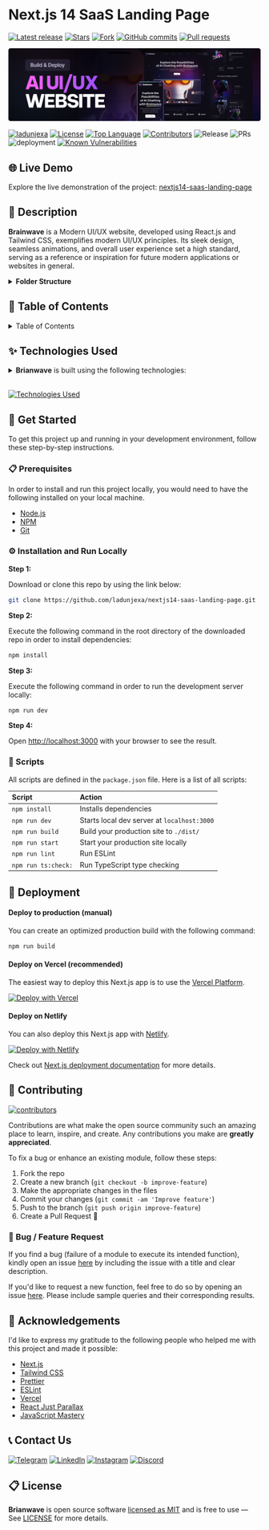 # Next.js 14 SaaS Landing Page

<!-- GitHub badges -->

[![Latest release](https://img.shields.io/github/v/release/ladunjexa/nextjs14-saas-landing-page?label=Latest%20release&style=social)](https://github.com/ladunjexa/nextjs14-saas-landing-page/releases/tag/v0.1.0)
[![Stars](https://img.shields.io/github/stars/ladunjexa/nextjs14-saas-landing-page?style=social)](https://github.com/ladunjexa/nextjs14-saas-landing-page/stargazers)
[![Fork](https://img.shields.io/github/forks/ladunjexa/nextjs14-saas-landing-page?style=social)](https://github.com/ladunjexa/nextjs14-saas-landing-page/forks)
[![GitHub commits](https://img.shields.io/github/commit-activity/t/ladunjexa/nextjs14-saas-landing-page?style=social&logo=github)](https://github.com/ladunjexa/nextjs14-saas-landing-page/commits)
[![Pull requests](https://img.shields.io/github/issues-pr/ladunjexa/nextjs14-saas-landing-page?style=social&logo=github)](https://github.com/ladunjexa/nextjs14-saas-landing-page/pulls)

![demo](./public/thumbnail.png)

[![ladunjexa](https://custom-icon-badges.demolab.com/badge/made%20by%20-ladunjexa-556bf2?logo=github&logoColor=white&labelColor=101827)](https://github.com/luadnjexa)
[![License](https://img.shields.io/github/license/ladunjexa/nextjs14-saas-landing-page?color=dddddd&labelColor=000000)](https://github.com/ladunjexa/nextjs14-saas-landing-page/blob/main/LICENSE)
[![Top Language](https://img.shields.io/github/languages/top/ladunjexa/nextjs14-saas-landing-page?logo=github&logoColor=%23007ACC&label=TypeScript)](https://www.typescriptlang.org/)
[![Contributors](https://img.shields.io/github/contributors/ladunjexa/nextjs14-saas-landing-page?style=flat&color=orange&label=Contributors)](https://github.com/ladunjexa/nextjs14-saas-landing-page/graphs/contributors)
![Release](https://img.shields.io/github/release/ladunjexa/nextjs14-saas-landing-page.svg)
![PRs](https://img.shields.io/badge/PRs-welcome-ff69b4.svg?style=shields)
![deployment](https://img.shields.io/github/deployments/ladunjexa/nextjs14-saas-landing-page/Production?logo=vercel&label=Website)
[![Known Vulnerabilities](https://snyk.io/test/github/ladunjexa/nextjs14-saas-landing-page/badge.svg)](https://snyk.io/test/github/ladunjexa/nextjs14-saas-landing-page)

## 🌐 Live Demo

Explore the live demonstration of the project:
[nextjs14-saas-landing-page](https://nextjs14-saas-landing-page.vercel.app/)

## 📝 Description

**Brainwave** is a Modern UI/UX website, developed using React.js and Tailwind CSS, exemplifies
modern UI/UX principles. Its sleek design, seamless animations, and overall user experience set a
high standard, serving as a reference or inspiration for future modern applications or websites in
general.

<details><summary><b>Folder Structure</b></summary>

```bash
nextjs14-saas-landing-page/
├── .vscode/
│   └── settings.json
├── app/
│   ├── favicon.ico
│   ├── globals.css
│   ├── page.tsx
│   └── layout.tsx
├── components/
│   ├── atoms/
│   │   ├── button.tsx
│   │   ├── generating.tsx
│   │   ├── heading.tsx
│   │   └── tagline.tsx
│   ├── design/
│   │   ├── benefits.tsx
│   │   ├── collaboration.tsx
│   │   ├── hero.tsx
│   │   ├── navbar.tsx
│   │   ├── pricing.tsx
│   │   ├── roadmap.tsx
│   │   └── services.tsx
│   ├── layout/
│   │   ├── footer.tsx
│   │   ├── navbar.tsx
│   │   └── section.tsx
│   ├── sections/
│   │   ├── benefits/index.tsx
│   │   ├── collaboration/index.tsx
│   │   ├── hero/
│   │   │   ├── company-logos.tsx
│   │   │   ├── notification.tsx
│   │   │   └── index.tsx
│   │   ├── pricing/
│   │   │   ├── pricing-list.tsx
│   │   │   └── index.tsx
│   │   ├── roadmap/index.tsx
│   │   └── services/index.tsx
│   └── svg/
│       ├── arrow.tsx
│       ├── brackets.tsx
│       ├── button-gradient.tsx
│       ├── chat-bubble-wing.tsx
│       ├── clip-path.tsx
│       ├── menu-svg.tsx
│       ├── plus-svg.tsx
│       └── section-svg.tsx
├── constants/
│   └── index.ts
├── hooks/
│   └── use-get-call-by-id.ts
├── lib/
│   └── utils.ts
├── public/
│   ├── assets/[[...slug]]/[[...]].{png,svg,jpg}
│   ├── thumbnail.png
│   ├── next.svg
│   └── vercel.svg
├── .eslintignore
├── .eslintrc.json
├── .gitignore
├── .prettierignore
├── .prettierrc
├── next-env.d.ts
├── next.config.mjs
├── package-lock.json
├── package.json
├── postcss.config.mjs
├── README.md
├── tailwind.config.ts
└── tsconfig.json
```

</details>

## 📖 Table of Contents

<details><summary>Table of Contents</summary>

- [Live Demo](#-live-demo)
- [Description](#-description)
- [Technologies Used](#-technologies-used)
- [Get Started](#-get-started)
  - [Prerequisites](#-prerequisites)
  - [Installation and Run Locally](#-installation-and-run-locally)
  - [Scripts](#-scripts)
- [Deployment](#-deployment)
  - [Deploy to production (manual)](#-deploy-to-production-manual)
  - [Deploy on Vercel (recommended)](#-deploy-on-vercel-recommended)
  - [Deploy on Netlify](#-deploy-on-netlify)
- [Contributing](#-contributing)
  - [Bug / Feature Request](#-bug--feature-request)
- [Acknowledgements](#-acknowledgements)
- [Contact Us](#-contact-us)
- [License](#-license)

</details>

## ✨ Technologies Used

<details><summary><b>Brianwave</b> is built using the following technologies:</summary>

- [TypeScript](https://www.typescriptlang.org/): TypeScript is a typed superset of JavaScript that
  compiles to plain JavaScript.
- [Next.js](https://nextjs.org/): Next.js is a React framework for building server-side rendered and
  statically generated web applications.
- [Tailwind CSS](https://tailwindcss.com/): Tailwind CSS is a utility-first CSS framework for
  rapidly building custom user interfaces.
- [ESLint](https://eslint.org/): ESLint is a static code analysis tool for identifying problematic
  patterns found in JavaScript code.
- [Prettier](https://prettier.io/): Prettier is an opinionated code formatter.
- [React Just Parallax](https://www.npmjs.com/package/react-just-parallax): React Just Parallax is a
  simple and lightweight parallax component for React.
- [Vercel](https://vercel.com/): Vercel is a cloud platform for frontend developers, providing the
  frameworks, workflows, and infrastructure to build a faster, more personalized Web.

</details><br/>

[![Technologies Used](https://skillicons.dev/icons?i=ts,nextjs,tailwind,vercel)](https://skillicons.dev)

## 🧰 Get Started

To get this project up and running in your development environment, follow these step-by-step
instructions.

### 📋 Prerequisites

In order to install and run this project locally, you would need to have the following installed on
your local machine.

- [Node.js](https://nodejs.org/en/)
- [NPM](https://www.npmjs.com/get-npm)
- [Git](https://git-scm.com/downloads)

### ⚙️ Installation and Run Locally

**Step 1:**

Download or clone this repo by using the link below:

```bash
git clone https://github.com/ladunjexa/nextjs14-saas-landing-page.git
```

**Step 2:**

Execute the following command in the root directory of the downloaded repo in order to install
dependencies:

```bash
npm install
```

**Step 3:**

Execute the following command in order to run the development server locally:

```bash
npm run dev
```

**Step 4:**

Open [http://localhost:3000](http://localhost:3000) with your browser to see the result.

### 📜 Scripts

All scripts are defined in the `package.json` file. Here is a list of all scripts:

| Script              | Action                                      |
| :------------------ | :------------------------------------------ |
| `npm install`       | Installs dependencies                       |
| `npm run dev`       | Starts local dev server at `localhost:3000` |
| `npm run build`     | Build your production site to `./dist/`     |
| `npm run start`     | Start your production site locally          |
| `npm run lint`      | Run ESLint                                  |
| `npm run ts:check:` | Run TypeScript type checking                |

## 🚀 Deployment

#### Deploy to production (manual)

You can create an optimized production build with the following command:

```bash
npm run build
```

#### Deploy on Vercel (recommended)

The easiest way to deploy this Next.js app is to use the
[Vercel Platform](https://vercel.com/new?utm_medium=default-template&filter=next.js&utm_source=create-next-app&utm_campaign=create-next-app-readme).

[![Deploy with Vercel](https://vercel.com/button)](https://vercel.com/new/clone?repository-url=https%3A%2F%2Fgithub.com%2Fladunjexa%2Fnextjs14-saas-landing-page)

#### Deploy on Netlify

You can also deploy this Next.js app with [Netlify](https://www.netlify.com/).

[![Deploy with Netlify](https://www.netlify.com/img/deploy/button.svg)](https://app.netlify.com/start/deploy?repository=https://github.com/ladunjexa/nextjs14-saas-landing-page)

Check out [Next.js deployment documentation](https://nextjs.org/docs/deployment) for more details.

## 🔧 Contributing

[![contributors](https://contrib.rocks/image?repo=ladunjexa/nextjs14-saas-landing-page)](https://github.com/ladunjexa/nextjs14-saas-landing-page/graphs/contributors)

Contributions are what make the open source community such an amazing place to learn, inspire, and
create. Any contributions you make are **greatly appreciated**.

To fix a bug or enhance an existing module, follow these steps:

1. Fork the repo
2. Create a new branch (`git checkout -b improve-feature`)
3. Make the appropriate changes in the files
4. Commit your changes (`git commit -am 'Improve feature'`)
5. Push to the branch (`git push origin improve-feature`)
6. Create a Pull Request 🎉

### 📩 Bug / Feature Request

If you find a bug (failure of a module to execute its intended function), kindly open an issue
[here](https://github.com/ladunjexa/nextjs14-saas-landing-page/issues/new) by including the issue
with a title and clear description.

If you'd like to request a new function, feel free to do so by opening an issue
[here](https://github.com/ladunjexa/nextjs14-saas-landing-page/issues/new). Please include sample
queries and their corresponding results.

## 💎 Acknowledgements

I'd like to express my gratitude to the following people who helped me with this project and made it
possible:

- [Next.js](https://nextjs.org/)
- [Tailwind CSS](https://tailwindcss.com/)
- [Prettier](https://prettier.io/)
- [ESLint](https://eslint.org/)
- [Vercel](https://vercel.com/)
- [React Just Parallax](https://www.npmjs.com/package/react-just-parallax)
- [JavaScript Mastery](https://www.jsmastery.pro/)

## 📞 Contact Us

[![Telegram](https://img.shields.io/badge/Telegram-@ladunjexa-2CA5E0?style=social&logo=telegram&logoColor=000000)](https://t.me/ladunjexa)
[![LinkedIn](https://img.shields.io/badge/LinkedIn-ladunjexa-blue?style=flat&logo=linkedin&logoColor=b0c0c0&labelColor=363D44)](https://www.linkedin.com/in/lironabutbul)
[![Instagram](https://img.shields.io/badge/Instagram-ladunjexa-grey?style=flat&logo=instagram&logoColor=b0c0c0&labelColor=8134af)](https://www.instagram.com/ladunjexa)
[![Discord](https://img.shields.io/badge/Discord-ladunjexa-7289da?style=flat&logo=discord&logoColor=b0c0c0&labelColor=2c2f33)](https://discord.com/users/827996364331810816)

<!-- [![Twitter](https://img.shields.io/twitter/follow/ladunjexa.svg?style=social)](https://twitter.com/intent/follow?screen_name=ladunjexa) -->

## 📋 License

**Brianwave** is open source software [licensed as MIT](https://opensource.org/license/mit/) and is
free to use — See
[LICENSE](https://github.com/ladunjexa/nextjs14-saas-landing-page/blob/main/LICENSE) for more
details.
